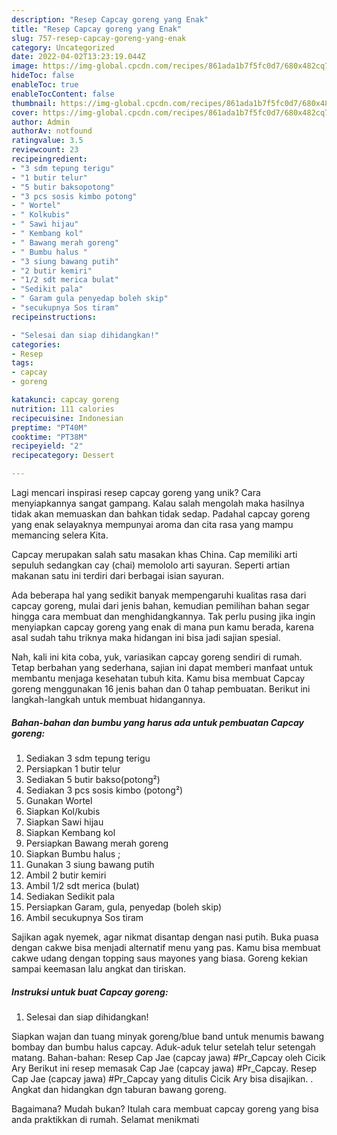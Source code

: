 ```yaml
---
description: "Resep Capcay goreng yang Enak"
title: "Resep Capcay goreng yang Enak"
slug: 757-resep-capcay-goreng-yang-enak
category: Uncategorized
date: 2022-04-02T13:23:19.044Z
image: https://img-global.cpcdn.com/recipes/861ada1b7f5fc0d7/680x482cq70/capcay-goreng-foto-resep-utama.jpg
hideToc: false
enableToc: true
enableTocContent: false
thumbnail: https://img-global.cpcdn.com/recipes/861ada1b7f5fc0d7/680x482cq70/capcay-goreng-foto-resep-utama.jpg
cover: https://img-global.cpcdn.com/recipes/861ada1b7f5fc0d7/680x482cq70/capcay-goreng-foto-resep-utama.jpg
author: Admin
authorAv: notfound
ratingvalue: 3.5
reviewcount: 23
recipeingredient:
- "3 sdm tepung terigu"
- "1 butir telur"
- "5 butir baksopotong"
- "3 pcs sosis kimbo potong"
- " Wortel"
- " Kolkubis"
- " Sawi hijau"
- " Kembang kol"
- " Bawang merah goreng"
- " Bumbu halus "
- "3 siung bawang putih"
- "2 butir kemiri"
- "1/2 sdt merica bulat"
- "Sedikit pala"
- " Garam gula penyedap boleh skip"
- "secukupnya Sos tiram"
recipeinstructions:

- "Selesai dan siap dihidangkan!"
categories:
- Resep
tags:
- capcay
- goreng

katakunci: capcay goreng 
nutrition: 111 calories
recipecuisine: Indonesian
preptime: "PT40M"
cooktime: "PT38M"
recipeyield: "2"
recipecategory: Dessert

---
```





Lagi mencari inspirasi resep capcay goreng yang unik? Cara menyiapkannya sangat gampang. Kalau salah mengolah maka hasilnya tidak akan memuaskan dan bahkan tidak sedap. Padahal capcay goreng yang enak selayaknya mempunyai aroma dan cita rasa yang mampu memancing selera Kita.





Capcay merupakan salah satu masakan khas China. Cap memiliki arti sepuluh sedangkan cay (chai) memololo arti sayuran. Seperti artian makanan satu ini terdiri dari berbagai isian sayuran.

Ada beberapa hal yang sedikit banyak mempengaruhi kualitas rasa dari capcay goreng, mulai dari jenis bahan, kemudian pemilihan bahan segar hingga cara membuat dan menghidangkannya. Tak perlu pusing jika ingin menyiapkan capcay goreng yang enak di mana pun kamu berada, karena asal sudah tahu triknya maka hidangan ini bisa jadi sajian spesial.






Nah, kali ini kita coba, yuk, variasikan capcay goreng sendiri di rumah. Tetap berbahan yang sederhana, sajian ini dapat memberi manfaat untuk membantu menjaga kesehatan tubuh kita. Kamu bisa membuat Capcay goreng menggunakan 16 jenis bahan dan 0 tahap pembuatan. Berikut ini langkah-langkah untuk membuat hidangannya.

<!--inarticleads1-->

##### Bahan-bahan dan bumbu yang harus ada untuk pembuatan Capcay goreng:

1. Sediakan 3 sdm tepung terigu
1. Persiapkan 1 butir telur
1. Sediakan 5 butir bakso(potong²)
1. Sediakan 3 pcs sosis kimbo (potong²)
1. Gunakan  Wortel
1. Siapkan  Kol/kubis
1. Siapkan  Sawi hijau
1. Siapkan  Kembang kol
1. Persiapkan  Bawang merah goreng
1. Siapkan  Bumbu halus ;
1. Gunakan 3 siung bawang putih
1. Ambil 2 butir kemiri
1. Ambil 1/2 sdt merica (bulat)
1. Sediakan Sedikit pala
1. Persiapkan  Garam, gula, penyedap (boleh skip)
1. Ambil secukupnya Sos tiram


Sajikan agak nyemek, agar nikmat disantap dengan nasi putih. Buka puasa dengan cakwe bisa menjadi alternatif menu yang pas. Kamu bisa membuat cakwe udang dengan topping saus mayones yang biasa. Goreng kekian sampai keemasan lalu angkat dan tiriskan. 

<!--inarticleads2-->

##### Instruksi untuk buat Capcay goreng:


1. Selesai dan siap dihidangkan!

Siapkan wajan dan tuang minyak goreng/blue band untuk menumis bawang bombay dan bumbu halus capcay. Aduk-aduk telur setelah telur setengah matang. Bahan-bahan: Resep Cap Jae (capcay jawa) #Pr_Capcay oleh Cicik Ary Berikut ini resep memasak Cap Jae (capcay jawa) #Pr_Capcay. Resep Cap Jae (capcay jawa) #Pr_Capcay yang ditulis Cicik Ary bisa disajikan. . Angkat dan hidangkan dgn taburan bawang goreng. 

Bagaimana? Mudah bukan? Itulah cara membuat capcay goreng yang bisa anda praktikkan di rumah. Selamat menikmati
